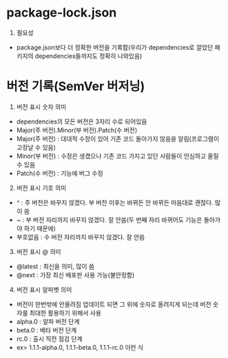 # package-lock.json
1. 필요성
- package.json보다 더 정확한 버전을 기록함(우리가 dependencies로 깔았던 패키지의 dependencies들까지도 정확히 나와있음)

# 버전 기록(SemVer 버저닝)
1. 버전 표시 숫자 의미
- dependencies의 모든 버전은 3자리 수로 되어있음
- Major(주 버전).Minor(부 버전).Patch(수 버전)
- Major(주 버전) : 대대적 수정이 있어 기존 코드 돌아가지 않음을 알림(프로그램이 고장날 수 있음)
- Minor(부 버전) : 수정은 생겼으나 기존 코드 가지고 있던 사람들이 안심하고 올릴 수 있음
- Patch(수 버전) : 기능에 버그 수정
2. 버전 표시 기호 의미
- ^ : 주 버전은 바꾸지 않겠다. 부 버전 이후는 바뀌든 안 바뀌든 마음대로 괜찮다. 많이 씀
- ~ : 부 버전 자리까지 바꾸지 않겠다. 잘 안씀(두 번째 자리 바뀌어도 기능은 돌아가야 하기 때문에)
- 부호없음 : 수 버전 자리까지 바꾸지 않겠다. 잘 안씀
3. 버전 표시 @ 의미
- @latest : 최신을 의미, 많이 씀
- @next : 가장 최신 배포판 사용 가능(불안정함)
4. 버전 표시 알파벳 의미
- 버전이 한번밖에 안올려짐 업데이트 되면 그 위에 숫자로 올려지게 되는데 버전 숫자를 최대한 활용하기 위해서 사용
- alpha.0 : 알파 버전 단계
- beta.0 : 베타 버전 단계
- rc.0 : 출시 직전 점검 단계
- ex> 1.1.1-alpha.0, 1.1.1-beta.0, 1.1.1-rc.0 이런 식
